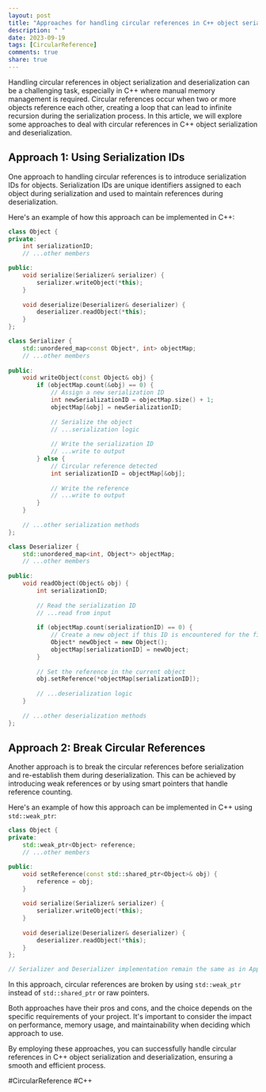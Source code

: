 ```yaml
---
layout: post
title: "Approaches for handling circular references in C++ object serialization and deserialization"
description: " "
date: 2023-09-19
tags: [CircularReference]
comments: true
share: true
---
```


Handling circular references in object serialization and deserialization can be a challenging task, especially in C++ where manual memory management is required. Circular references occur when two or more objects reference each other, creating a loop that can lead to infinite recursion during the serialization process. In this article, we will explore some approaches to deal with circular references in C++ object serialization and deserialization.

## Approach 1: Using Serialization IDs

One approach to handling circular references is to introduce serialization IDs for objects. Serialization IDs are unique identifiers assigned to each object during serialization and used to maintain references during deserialization. 

Here's an example of how this approach can be implemented in C++:

```cpp
class Object {
private:
    int serializationID;
    // ...other members

public:
    void serialize(Serializer& serializer) {
        serializer.writeObject(*this);
    }
    
    void deserialize(Deserializer& deserializer) {
        deserializer.readObject(*this);
    }
};

class Serializer {
    std::unordered_map<const Object*, int> objectMap;
    // ...other members
    
public:
    void writeObject(const Object& obj) {
        if (objectMap.count(&obj) == 0) {
            // Assign a new serialization ID
            int newSerializationID = objectMap.size() + 1;
            objectMap[&obj] = newSerializationID;
            
            // Serialize the object
            // ...serialization logic
            
            // Write the serialization ID
            // ...write to output
        } else {
            // Circular reference detected
            int serializationID = objectMap[&obj];
            
            // Write the reference
            // ...write to output
        }
    }
    
    // ...other serialization methods
};

class Deserializer {
    std::unordered_map<int, Object*> objectMap;
    // ...other members
    
public:
    void readObject(Object& obj) {
        int serializationID;
        
        // Read the serialization ID
        // ...read from input
        
        if (objectMap.count(serializationID) == 0) {
            // Create a new object if this ID is encountered for the first time
            Object* newObject = new Object();
            objectMap[serializationID] = newObject;
        }
        
        // Set the reference in the current object
        obj.setReference(*objectMap[serializationID]);
        
        // ...deserialization logic
    }
    
    // ...other deserialization methods
};
```

## Approach 2: Break Circular References

Another approach is to break the circular references before serialization and re-establish them during deserialization. This can be achieved by introducing weak references or by using smart pointers that handle reference counting.

Here's an example of how this approach can be implemented in C++ using `std::weak_ptr`:

```cpp
class Object {
private:
    std::weak_ptr<Object> reference;
    // ...other members

public:
    void setReference(const std::shared_ptr<Object>& obj) {
        reference = obj;
    }
    
    void serialize(Serializer& serializer) {
        serializer.writeObject(*this);
    }
    
    void deserialize(Deserializer& deserializer) {
        deserializer.readObject(*this);
    }
};

// Serializer and Deserializer implementation remain the same as in Approach 1
```

In this approach, circular references are broken by using `std::weak_ptr` instead of `std::shared_ptr` or raw pointers.

Both approaches have their pros and cons, and the choice depends on the specific requirements of your project. It's important to consider the impact on performance, memory usage, and maintainability when deciding which approach to use.

By employing these approaches, you can successfully handle circular references in C++ object serialization and deserialization, ensuring a smooth and efficient process.

#CircularReference #C++